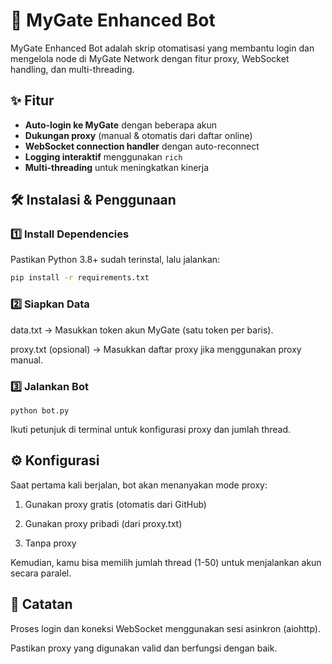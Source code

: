 # 🚀 MyGate Enhanced Bot

MyGate Enhanced Bot adalah skrip otomatisasi yang membantu login dan mengelola node di MyGate Network dengan fitur proxy, WebSocket handling, dan multi-threading.

## ✨ Fitur
- **Auto-login ke MyGate** dengan beberapa akun
- **Dukungan proxy** (manual & otomatis dari daftar online)
- **WebSocket connection handler** dengan auto-reconnect
- **Logging interaktif** menggunakan `rich`
- **Multi-threading** untuk meningkatkan kinerja

## 🛠 Instalasi & Penggunaan

### 1️⃣ Install Dependencies
Pastikan Python 3.8+ sudah terinstal, lalu jalankan:

```bash
pip install -r requirements.txt
```

### 2️⃣ Siapkan Data

data.txt → Masukkan token akun MyGate (satu token per baris).

proxy.txt (opsional) → Masukkan daftar proxy jika menggunakan proxy manual.


### 3️⃣ Jalankan Bot

```
python bot.py
```

Ikuti petunjuk di terminal untuk konfigurasi proxy dan jumlah thread.

## ⚙ Konfigurasi

Saat pertama kali berjalan, bot akan menanyakan mode proxy:

1. Gunakan proxy gratis (otomatis dari GitHub)


2. Gunakan proxy pribadi (dari proxy.txt)


3. Tanpa proxy



Kemudian, kamu bisa memilih jumlah thread (1-50) untuk menjalankan akun secara paralel.

## 📝 Catatan

Proses login dan koneksi WebSocket menggunakan sesi asinkron (aiohttp).

Pastikan proxy yang digunakan valid dan berfungsi dengan baik.

